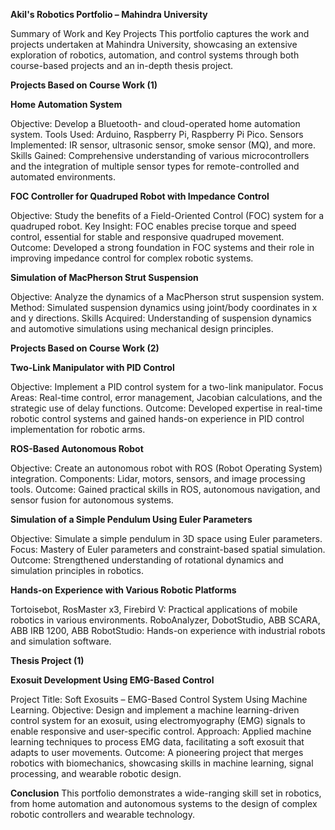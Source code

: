 **Akil's Robotics Portfolio – Mahindra University**

Summary of Work and Key Projects
This portfolio captures the work and projects undertaken at Mahindra University, showcasing an extensive exploration of robotics, automation, and control systems through both course-based projects and an in-depth thesis project.

**Projects Based on Course Work (1)**

**Home Automation System**

Objective: Develop a Bluetooth- and cloud-operated home automation system.
Tools Used: Arduino, Raspberry Pi, Raspberry Pi Pico.
Sensors Implemented: IR sensor, ultrasonic sensor, smoke sensor (MQ), and more.
Skills Gained: Comprehensive understanding of various microcontrollers and the integration of multiple sensor types for remote-controlled and automated environments.

**FOC Controller for Quadruped Robot with Impedance Control**

Objective: Study the benefits of a Field-Oriented Control (FOC) system for a quadruped robot.
Key Insight: FOC enables precise torque and speed control, essential for stable and responsive quadruped movement.
Outcome: Developed a strong foundation in FOC systems and their role in improving impedance control for complex robotic systems.

**Simulation of MacPherson Strut Suspension**

Objective: Analyze the dynamics of a MacPherson strut suspension system.
Method: Simulated suspension dynamics using joint/body coordinates in x and y directions.
Skills Acquired: Understanding of suspension dynamics and automotive simulations using mechanical design principles.

**Projects Based on Course Work (2)**

**Two-Link Manipulator with PID Control**

Objective: Implement a PID control system for a two-link manipulator.
Focus Areas: Real-time control, error management, Jacobian calculations, and the strategic use of delay functions.
Outcome: Developed expertise in real-time robotic control systems and gained hands-on experience in PID control implementation for robotic arms.

**ROS-Based Autonomous Robot**

Objective: Create an autonomous robot with ROS (Robot Operating System) integration.
Components: Lidar, motors, sensors, and image processing tools.
Outcome: Gained practical skills in ROS, autonomous navigation, and sensor fusion for autonomous systems.

**Simulation of a Simple Pendulum Using Euler Parameters**

Objective: Simulate a simple pendulum in 3D space using Euler parameters.
Focus: Mastery of Euler parameters and constraint-based spatial simulation.
Outcome: Strengthened understanding of rotational dynamics and simulation principles in robotics.

**Hands-on Experience with Various Robotic Platforms**

Tortoisebot, RosMaster x3, Firebird V: Practical applications of mobile robotics in various environments.
RoboAnalyzer, DobotStudio, ABB SCARA, ABB IRB 1200, ABB RobotStudio: Hands-on experience with industrial robots and simulation software.

**Thesis Project (1)**

**Exosuit Development Using EMG-Based Control**

Project Title: Soft Exosuits – EMG-Based Control System Using Machine Learning.
Objective: Design and implement a machine learning-driven control system for an exosuit, using electromyography (EMG) signals to enable responsive and user-specific control.
Approach: Applied machine learning techniques to process EMG data, facilitating a soft exosuit that adapts to user movements.
Outcome: A pioneering project that merges robotics with biomechanics, showcasing skills in machine learning, signal processing, and wearable robotic design.


**Conclusion**
This portfolio demonstrates a wide-ranging skill set in robotics, from home automation and autonomous systems to the design of complex robotic controllers and wearable technology.
